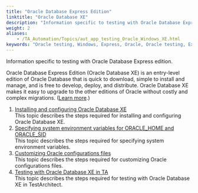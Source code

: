 ```yaml
--- 
title: "Oracle Database Express Edition"
linktitle: "Oracle Database XE"
description: "Information specific to testing with Oracle Database Express edition."
weight: 2
aliases: 
    - /TA_Automation/Topics/aut_app_testing_Oracle_Windows_XE.html
keywords: "Oracle testing, Windows, Express, Oracle, Oracle testing, Express, Oracle, Express, database testing, Oracle, Windows, supported Oracle editions, versions, Oracle testing, XE, Oracle testing, XE, Oracle, XE"
---
```


Information specific to testing with Oracle Database Express edition.

Oracle Database Express Edition \(Oracle Database XE\) is an entry-level edition of Oracle Database that is quick to download, simple to install and manage, and is free to develop, deploy, and distribute. Oracle Database XE makes it easy to upgrade to the other editions of Oracle without costly and complex migrations. \([Learn more](https://docs.oracle.com/cd/B28359_01/license.111/b28287/editions.htm#DBLIC116).\)

1.  [Installing and configuring Oracle Database XE](/automation-guide/application-testing/testing-with-databases/oracle/windows-machines/oracle-database-xe/installing-and-configuring-oracle-database-xe)  
This topic describes the steps required for installing and configuring Oracle Database XE.
2.  [Specifying system environment variables for ORACLE\_HOME and ORACLE\_SID](/automation-guide/application-testing/testing-with-databases/oracle/windows-machines/oracle-database-xe/specifying-system-environment-variables)  
This topic describes the steps required for specifying system environment variables.
3.  [Customizing Oracle configurations files](/automation-guide/application-testing/testing-with-databases/oracle/windows-machines/oracle-database-xe/customizing-oracle-configurations-files)  
This topic describes the steps required for customizing Oracle configurations files.
4.  [Testing with Oracle Database XE in TA](/automation-guide/application-testing/testing-with-databases/oracle/windows-machines/oracle-database-xe/testing-with-oracle-database-xe)  
This topic describes the steps required for testing with Oracle Database XE in TestArchitect.



